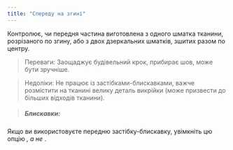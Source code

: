 ```yaml
---
title: "Спереду на згині"
---
```


Контролює, чи передня частина виготовлена з одного шматка тканини, розрізаного по згину, або з двох дзеркальних шматків, зшитих разом по центру.

> Переваги: Заощаджує будівельний крок, прибирає шов, може бути зручніше.

> Недоліки: Не працює із застібками-блискавками, важче розмістити на тканині велику деталь викрійки (може призвести до більших відходів тканини).

> ##### Блискавки:

Якщо ви використовуєте передню застібку-блискавку, увімкніть цю опцію _, а не_ .

